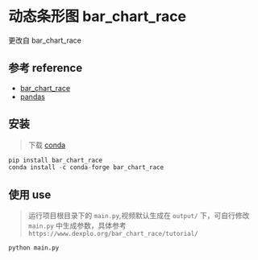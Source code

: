 # 动态条形图 bar_chart_race

更改自 bar_chart_race

## 参考 reference

- [bar_chart_race](https://github.com/dexplo/bar_chart_race)
- [pandas](https://pandas.pydata.org/pandas-docs/stable/reference/api/pandas.read_csv.html)

## 安装

> 下载 [conda](https://docs.conda.io/en/latest/miniconda.html)

```py
pip install bar_chart_race
conda install -c conda-forge bar_chart_race
```


## 使用 use

> 运行项目根目录下的 `main.py`,视频默认生成在 `output/` 下，可自行修改 `main.py` 中生成参数，具体参考 `https://www.dexplo.org/bar_chart_race/tutorial/`

```py
python main.py
```

